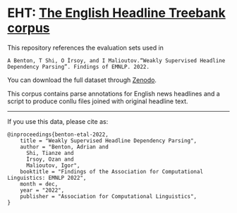 # __EHT__: [The English Headline Treebank corpus](https://zenodo.org/record/7312046)

This repository references the evaluation sets used in

    A Benton, T Shi, O İrsoy, and I Malioutov.“Weakly Supervised Headline Dependency Parsing”. Findings of EMNLP. 2022.

You can download the full dataset through [Zenodo](https://zenodo.org/record/7312046).

This corpus contains parse annotations for English news headlines and a script to produce conllu files joined with original headline text.

----------------------------------------


If you use this data, please cite as:

    @inproceedings{benton-etal-2022,
        title = "Weakly Supervised Headline Dependency Parsing",
        author = "Benton, Adrian and
          Shi, Tianze and
          İrsoy, Ozan and
          Malioutov, Igor",
        booktitle = "Findings of the Association for Computational Linguistics: EMNLP 2022",
        month = dec,
        year = "2022",
        publisher = "Association for Computational Linguistics",
    }

